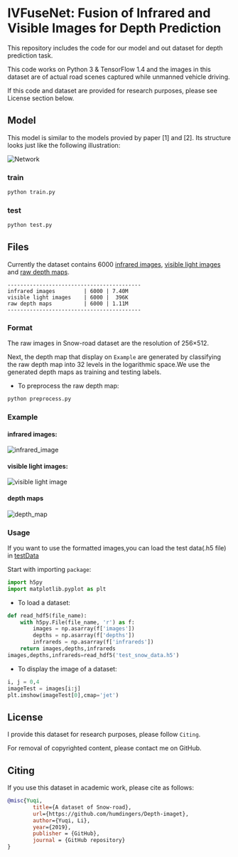 # IVFuseNet: Fusion of Infrared and Visible Images for Depth Prediction

This repository includes the code for our model and out dataset for depth prediction task. 

This code works on Python 3 & TensorFlow 1.4 and the images in this dataset are of actual road scenes captured while unmanned vehicle driving.

If this code and dataset are provided for research purposes, please see License section below.

## Model

This model is similar to the models provied by paper [1] and [2]. Its structure looks just like the following illustration:

![Network](/pics/pic1.png)

### train

```python
python train.py
```

### test

```python
python test.py
```


## Files

Currently the dataset contains 6000 [infrared images](infrared_images), [visible light images](visible_light_images) and [raw depth maps](depth_maps).

```
------------------------------------------
infrared images         | 6000 | 7.40M
visible light images    | 6000 |  396K
raw depth maps          | 6000 | 1.11M
------------------------------------------
```

### Format
The raw images in Snow-road dataset are the resolution of 256×512.

Next, the depth map that display on `Example` are generated by classifying the raw depth map into 32 levels in the logarithmic space.We use the generated depth maps as training and testing labels.

- To preprocess the raw depth map:
```python
python preprocess.py
```
### Example

#### infrared images:

![infrared_image](/example/infrared_image.png)

#### visible light images:

![visible light image](/example/visible_light_image.png)

#### depth maps

![depth_map](/example/depth_map.png)

### Usage
If you want to use the formatted images,you can load the test data(.h5 file) in [testData](testData)

Start with importing `package`:
```python
import h5py
import matplotlib.pyplot as plt
```
- To load a dataset:
```python
def read_hdf5(file_name):
    with h5py.File(file_name, 'r') as f:
        images = np.asarray(f['images'])
        depths = np.asarray(f['depths'])
        infrareds = np.asarray(f['infrareds'])
    return images,depths,infrareds
images,depths,infrareds=read_hdf5('test_snow_data.h5')
```
- To display the image of a dataset:
```python
i, j = 0,4
imageTest = images[i:j]
plt.imshow(imageTest[0],cmap='jet')
```


## License
I provide this dataset for research purposes, please follow `Citing`.

For removal of copyrighted content, please contact me on GitHub.


## Citing
If you use this dataset in academic work, please cite as follows:

```bibtex
@misc{Yuqi,
        title={A dataset of Snow-road},
        url={https://github.com/humdingers/Depth-imaget},
        author={Yuqi, Li},
        year={2019},
        publisher = {GitHub},
        journal = {GitHub repository}
}
```
